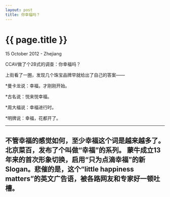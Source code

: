 ```yaml
---
layout: post
title: 你幸福吗？
---
```


{{ page.title }}
================

<p class="meta">15 October 2012 - Zhejiang</p>

CCAV做了个2B式的调查：你幸福吗？

上街看了一圈，发现几个珠宝品牌早就给出了自己的答案——

*曼卡龙说：幸福，才刚刚开始。

*古名说：悦来悦幸福。

*周大福说：幸福进行时。

*明牌说：幸福，花都开了。

---
不管幸福的感觉如何，至少幸福这个词是越来越多了。北京菜百，发布了个叫做“幸福”的系列。
蒙牛成立13年来的首次形象切换，启用“只为点滴幸福”的新Slogan。悲催的是，这个“little happiness matters”的英文广告语，被各路网友和专家好一顿吐槽。
--

